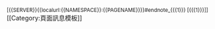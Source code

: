 <span class="reference"><sup id="ref_{{{1}}}" class="plainlinksneverexpand">[{{SERVER}}{{localurl:{{NAMESPACE}}:{{PAGENAME}}}}#endnote_{{{1}}} <nowiki>[</nowiki>{{{1}}}<nowiki>]</nowiki>]</sup></span><noinclude>[[Category:頁面訊息模板]]</noinclude>